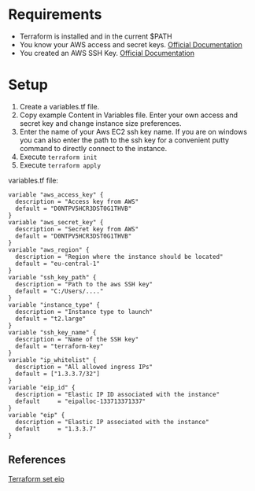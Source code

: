 # Requirements

- Terraform is installed and in the current \$PATH
- You know your AWS access and secret keys. [Official Documentation](https://docs.aws.amazon.com/general/latest/gr/aws-sec-cred-types.html)
- You created an AWS SSH Key. [Official Documentation](https://docs.aws.amazon.com/ground-station/latest/ug/create-ec2-ssh-key-pair.html)

# Setup

1. Create a variables.tf file.
2. Copy example Content in Variables file. Enter your own access and secret key and change instance size preferences.
3. Enter the name of your Aws EC2 ssh key name. If you are on windows you can also enter the path to the ssh key for a convenient putty command to directly connect to the instance.
4. Execute `terraform init`
5. Execute `terraform apply`

variables.tf file:

```
variable "aws_access_key" {
  description = "Access key from AWS"
  default = "D0NTPV5HCR3DST0G1THVB"
}
variable "aws_secret_key" {
  description = "Secret key from AWS"
  default = "D0NTPV5HCR3DST0G1THVB"
}
variable "aws_region" {
  description = "Region where the instance should be located"
  default = "eu-central-1"
}
variable "ssh_key_path" {
  description = "Path to the aws SSH key"
  default = "C:/Users/...."
}
variable "instance_type" {
  description = "Instance type to launch"
  default = "t2.large"
}
variable "ssh_key_name" {
  description = "Name of the SSH key"
  default = "terraform-key"
}
variable "ip_whitelist" {
  description = "All allowed ingress IPs"
  default = ["1.3.3.7/32"]
}
variable "eip_id" {
  description = "Elastic IP ID associated with the instance"
  default     = "eipalloc-133713371337"
}
variable "eip" {
  description = "Elastic IP associated with the instance"
  default     = "1.3.3.7"
}
```

## References

[Terraform set eip](https://www.terraform.io/docs/providers/aws/r/eip_association.html)
